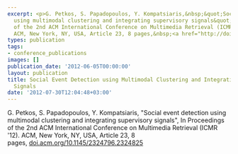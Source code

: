 ```yaml
---
excerpt: <p>G. Petkos, S. Papadopoulos, Y. Kompatsiaris,&nbsp;&quot;Social event detection
  using multimodal clustering and integrating supervisory signals&quot;, In Proceedings
  of the 2nd ACM International Conference on Multimedia Retrieval (ICMR &#39;12).
  ACM, New York, NY, USA, Article 23, 8 pages,&nbsp;<a href="http://doi.acm.org/10.1145/2324796.2324825">doi.acm.org/10.1145/2324796.2324825</a></p>
types: publication
tags:
- conference_publications
images: []
publication_date: '2012-06-05T00:00:00'
layout: publication
title: Social Event Detection using Multimodal Clustering and Integrating Supervisory
  Signals
date: '2012-07-30T12:04:48+03:00'
---
```

<p>G. Petkos, S. Papadopoulos, Y. Kompatsiaris,&nbsp;&quot;Social event detection using multimodal clustering and integrating supervisory signals&quot;, In Proceedings of the 2nd ACM International Conference on Multimedia Retrieval (ICMR &#39;12). ACM, New York, NY, USA, Article 23, 8 pages,&nbsp;<a href="http://doi.acm.org/10.1145/2324796.2324825">doi.acm.org/10.1145/2324796.2324825</a></p>
